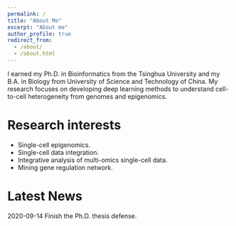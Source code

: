 ```yaml
---
permalink: /
title: "About Me"
excerpt: "About me"
author_profile: true
redirect_from: 
  - /about/
  - /about.html
---
```


I earned my Ph.D. in Bioinformatics from the Tsinghua University and my B.A. in Biology from University of Science and Technology of China. My research focuses on developing deep learning methods to understand cell-to-cell heterogeneity from genomes and epigenomics. 


Research interests
======
 * Single-cell epigenomics.  
 * Single-cell data integration.
 * Integrative analysis of multi-omics single-cell data.
 * Mining gene regulation network.
 
 
Latest News
======
2020-09-14 Finish the Ph.D. thesis defense.
